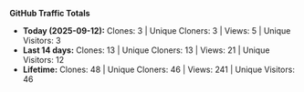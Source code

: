 
**GitHub Traffic Totals**

- **Today (2025-09-12):** Clones: 3 | Unique Cloners: 3 | Views: 5 | Unique Visitors: 3
- **Last 14 days:** Clones: 13 | Unique Cloners: 13 | Views: 21 | Unique Visitors: 12
- **Lifetime:** Clones: 48 | Unique Cloners: 46 | Views: 241 | Unique Visitors: 46
